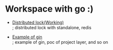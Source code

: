 # Workspace with go :)  

- <a href="distributedlock">Distributed lock(Working)</a>  
; distributed lock with standalone, redis  

- <a href="gin">Example of gin</a>  
; example of gin, poc of project layer, and so on  

